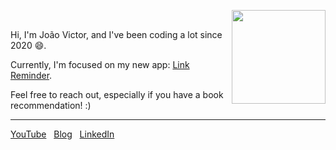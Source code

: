 <img src="https://media.tenor.com/NyiTKzjGE_QAAAAM/back-to.gif" align="right" width=150 /><br>

Hi, I'm João Victor, and I've been coding a lot since 2020 😄. 

Currently, I'm focused on my new app: [Link Reminder](https://link-reminder.joaovictornsv.dev/). 

Feel free to reach out, especially if you have a book recommendation! :)

<hr>

<a href="https://youtube.com/@jvnsdev">YouTube</a> &nbsp;
<a href="https://blog.joaovictornsv.dev">Blog</a> &nbsp;
<a href="https://www.linkedin.com/in/joaovictornsv/">LinkedIn</a> &nbsp;

